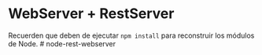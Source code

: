 # WebServer + RestServer

Recuerden que deben de ejecutar ```npm install``` para reconstruir los módulos de Node.
#   n o d e - r e s t - w e b s e r v e r  
 